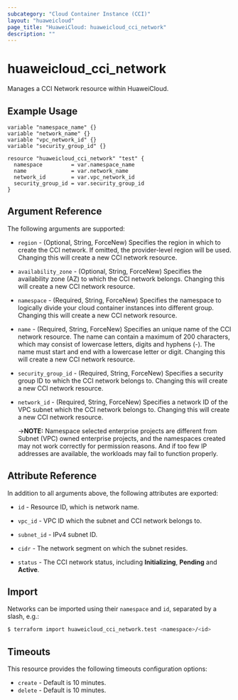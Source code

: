 ```yaml
---
subcategory: "Cloud Container Instance (CCI)"
layout: "huaweicloud"
page_title: "HuaweiCloud: huaweicloud_cci_network"
description: ""
---
```


# huaweicloud_cci_network

Manages a CCI Network resource within HuaweiCloud.

## Example Usage

```hcl
variable "namespace_name" {}
variable "network_name" {}
variable "vpc_network_id" {}
variable "security_group_id" {}

resource "huaweicloud_cci_network" "test" {
  namespace         = var.namespace_name
  name              = var.network_name
  network_id        = var.vpc_network_id
  security_group_id = var.security_group_id
}
```

## Argument Reference

The following arguments are supported:

* `region` - (Optional, String, ForceNew) Specifies the region in which to create the CCI network.
  If omitted, the provider-level region will be used. Changing this will create a new CCI network resource.

* `availability_zone` - (Optional, String, ForceNew) Specifies the availability zone (AZ) to which the CCI network
  belongs. Changing this will create a new CCI network resource.

* `namespace` - (Required, String, ForceNew) Specifies the namespace to logically divide your cloud container instances
  into different group. Changing this will create a new CCI network resource.

* `name` - (Required, String, ForceNew) Specifies an unique name of the CCI network resource.
  The name can contain a maximum of 200 characters, which may consist of lowercase letters, digits and hyphens (-).
  The name must start and end with a lowercase letter or digit. Changing this will create a new CCI network resource.

* `security_group_id` - (Required, String, ForceNew) Specifies a security group ID to which the CCI network belongs to.
  Changing this will create a new CCI network resource.

* `network_id` - (Required, String, ForceNew) Specifies a network ID of the VPC subnet which the CCI network belongs to.
  Changing this will create a new CCI network resource.

  ->**NOTE:** Namespace selected enterprise projects are different from Subnet (VPC) owned enterprise projects, and the
  namespaces created may not work correctly for permission reasons.
  And if too few IP addresses are available, the workloads may fail to function properly.

## Attribute Reference

In addition to all arguments above, the following attributes are exported:

* `id` - Resource ID, which is network name.

* `vpc_id` - VPC ID which the subnet and CCI network belongs to.

* `subnet_id` - IPv4 subnet ID.

* `cidr` - The network segment on which the subnet resides.

* `status` - The CCI network status, including **Initializing**, **Pending** and **Active**.

## Import

Networks can be imported using their `namespace` and `id`, separated by a slash, e.g.:

```bash
$ terraform import huaweicloud_cci_network.test <namespace>/<id>
```

## Timeouts

This resource provides the following timeouts configuration options:

* `create` - Default is 10 minutes.
* `delete` - Default is 10 minutes.
